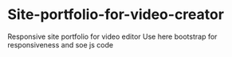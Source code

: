 # Site-portfolio-for-video-creator
Responsive site portfolio for video editor
Use here bootstrap for responsiveness and soe js code
